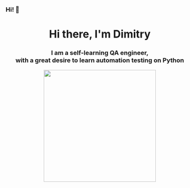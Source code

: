 ### Hi! 👋

<h1 align="center">Hi there, I'm Dimitry </a> 
<h3 align="center">I am a self-learning QA engineer,<br>with a great desire to learn automation testing on Python</h3>

<div id="header" align="center">
  <img src="https://media.giphy.com/media/l0HlNaQ6gWfllcjDO/giphy.gif" width="300"/>
</div>


<!--
**Amid-Kirdum/Amid-Kirdum** is a ✨ _special_ ✨ repository because its `README.md` (this file) appears on your GitHub profile.

Here are some ideas to get you started:

- 🔭 I’m currently working on ITX company
- 🌱 I’m currently learning Python
- 👯 I’m looking to collaborate on ...
- 🤔 I’m looking for help with ...
- 💬 Ask me about ...
- 📫 How to reach me: ...
- 😄 Pronouns: ...
- ⚡ Fun fact: ...
-->

